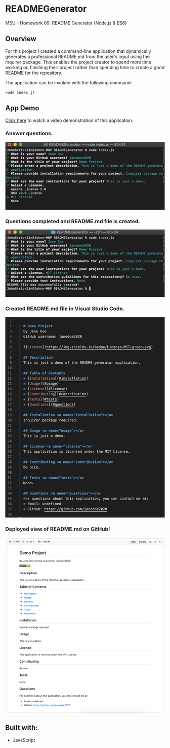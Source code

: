 # READMEGenerator
MSU - Homework 09: README Generator (Node.js &amp; ES6)

## Overview
For this project I created a command-line application that dynamically generates a professional README.md from the user's input using the Inquirer package.
This enables the project creator to spend more time working on finishing their project rather than spending time to create a good README for the repository.

The application can be invoked with the following command:

```
node index.js
```

## App Demo
[Click here](https://drive.google.com/file/d/1Yh6uKwo0JH1A8E4JiUeo3vuesYpqCLdt/view) to watch a video demonstration of this application.

### Answer questions.
![License Question](/assets/images/demo1.png)

### Questions completed and README.md file is created.
![Questions Completed](/assets/images/demo2.png)

### Created README.md file in Visual Studio Code.
![sample README](/assets/images/demo3.png)

### Deployed view of README.md on GitHub!
![deployed README](/assets/images/demo4.png)

## Built with:
* JavaScript